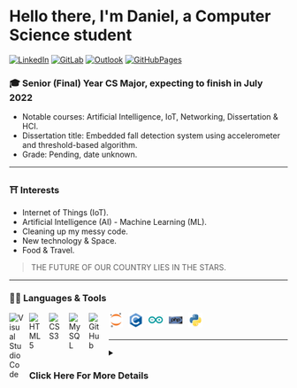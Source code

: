 # Hello there, I'm Daniel, a Computer Science student
[![LinkedIn](https://img.shields.io/badge/LinkedIn-blue?style=for-the-badge&logo=linkedin&logoColor=white)](https://www.linkedin.com/in/danieltangeuw/)
[![GitLab](https://img.shields.io/badge/gitlab%20ci-%23181717.svg?style=for-the-badge&logo=gitlab&logoColor=white)](https://git.ysjcs.net:8888/daniel.tang)
[![Outlook](https://img.shields.io/badge/Microsoft_Outlook-0078D4?style=for-the-badge&logo=microsoft-outlook&logoColor=white)](mailto:daneiltang1999uk@outlook.com)
[![GitHubPages](https://img.shields.io/badge/website-000000?style=for-the-badge&logo=About.me&logoColor=white)](https://ramposa.github.io/danieltang.github-io/)
<!-- [![]()]() -->
### 🎓 Senior (Final) Year CS Major, expecting to finish in July 2022
* Notable courses: Artificial Intelligence, IoT, Networking, Dissertation & HCI.
* Dissertation title: Embedded fall detection system using accelerometer and threshold-based algorithm.
* Grade: Pending, date unknown.
<!--* Dissertation: Embedded Fall Detection Systems.-->

---

### ⛩ Interests 
* Internet of Things (IoT).
* Artificial Intelligence (AI) - Machine Learning (ML).
* Cleaning up my messy code.
* New technology & Space.
* Food & Travel.
> THE FUTURE OF OUR COUNTRY LIES IN THE STARS.
---

### 👨‍💻 Languages & Tools 
<img align="left" alt="Visual Studio Code" width="26px" src="https://cdn.jsdelivr.net/gh/devicons/devicon/icons/vscode/vscode-original.svg" style="padding-right:10px;" />
<img align="left" alt="HTML5" width="26px" src="https://cdn.jsdelivr.net/gh/devicons/devicon/icons/html5/html5-original.svg" style="padding-right:10px;" />
<img align="left" alt="CSS3" width="26px" src="https://cdn.jsdelivr.net/gh/devicons/devicon/icons/css3/css3-original.svg" style="padding-right:10px;" />
<img align="left" alt="MySQL" width="26px" src="https://cdn.jsdelivr.net/gh/devicons/devicon/icons/mysql/mysql-original.svg" style="padding-right:10px;" />
<img align="left" alt="GitHub" width="26px" src="https://user-images.githubusercontent.com/3369400/139447912-e0f43f33-6d9f-45f8-be46-2df5bbc91289.png" style="padding-right:10px;" />
<img align="left" alt="Jupyter Notebook" width="26px" src="https://github.com/devicons/devicon/blob/master/icons/jupyter/jupyter-original.svg" style="padding-right:10px;" />
<img align="left" alt="C Programming" width="26px" src="https://github.com/devicons/devicon/blob/master/icons/c/c-original.svg" style="padding-right:10px;" />
<img align="left" alt="Arduino" width="26px" src="https://github.com/devicons/devicon/blob/master/icons/arduino/arduino-original.svg" style="padding-right:10px;" />
<img align="left" alt="PHP" width="26px" src="https://github.com/devicons/devicon/blob/master/icons/php/php-original.svg" style="padding-right:10px;" />
<img align="left" alt="Python" width="26px" src="https://github.com/devicons/devicon/blob/master/icons/python/python-original.svg" style="padding-right:10px;" />
<!-- <img align="left" alt="" width="26px" src="" style="padding-right:10px;" /> -->
<br>
<br>

---

<details>
<summary><h3>Click Here For More Details</h3></summary>
<h4>🛠 My Skills</h4>
<ul>
  <li>📊 Analytical </li>
  <li>📋 Organization</li>
  <li>🛠 Problem Solving</li>
  <li>⏰ Time Management</li>
  <li>💻 Computer Systems</li>
</ul> 
<h4>🔧 My Attributes</h4>
<ul>
  <li>👨🏻‍🔧 Tech nerd</li>
  <li>🖊️ Creative</li>
  <li>📱 Passion for Computers & Tech</li>
</ul> 
<h4>📈 My goals</h4>
<ol>
  <li>My drive is to change the world for a more efficient and how we can capture data using IoT equipment and its sensors to make life easier to live and reduce the cost of upkeep.</li>
  <li>I want to continue to learn new and old skills, techniques and knowledge and to understand what are my skills and how I can strive to be a more successful version of myself</li>
  <li>I've gained technical knowledge and practical skills from universities and colleges to understand programming languages such as C#, C++, and Java and software tools to develop, alongside I have gained networking skills which allow me to create a simulated network and use Wireshark on virtual machines. I am still developing my mathematical skills, data analytics, and data presentation to become more successful.</li>
</ol> 
<h4>🗂 My Noteable Repositories</h4>
<ul>
  <li><a href="https://github.com/Ramposa/Jupyter-Notebook-Repository">Artificial Intelligence</a></li>
  <li><a href="https://github.com/Ramposa/YAM.github-io">Web Dev: Databases, PHP, SQL</a></li>
  <li><a href="https://github.com/Ramposa/Simple-Neural-Network-Digits">Simple Neural Network MNIST</a></li>
  <li><a href="https://github.com/Ramposa/C-Programming-Repository">C Programming</a></li>
  <li><a href="https://github.com/Ramposa/danieltang.github-io">My current website</a></li>
  <!-- <li><a href="url">link text</a></li> -->
</ul> 

### GitHub Readme Stats
<img align="left" alt="Ramposa's GitHub Stats" src="https://github-readme-stats.vercel.app/api?username=Ramposa&show_icons=true&theme=tokyonight"/>
<br>
<img align="left" alt="Ramposa's GitHub Stats" src="https://github-readme-stats.vercel.app/api/top-langs/?username=Ramposa&layout=compact&theme=tokyonight"/>
<br>
</details>
<!-- https://dev.to/envoy_/150-badges-for-github-pnk -->
